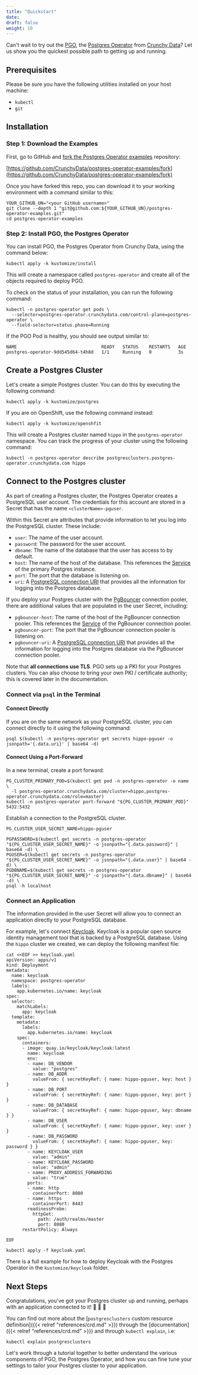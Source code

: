 ```yaml
---
title: "Quickstart"
date:
draft: false
weight: 10
---
```


Can't wait to try out the [PGO](https://github.com/CrunchyData/postgres-operator), the [Postgres Operator](https://github.com/CrunchyData/postgres-operator) from [Crunchy Data](https://www.crunchydata.com)? Let us show you the quickest possible path to getting up and running.

## Prerequisites

Please be sure you have the following utilities installed on your host machine:

- `kubectl`
- `git`

## Installation

### Step 1: Download the Examples

First, go to GitHub and [fork the Postgres Operator examples](https://github.com/CrunchyData/postgres-operator-examples/fork) repository:

[https://github.com/CrunchyData/postgres-operator-examples/fork](https://github.com/CrunchyData/postgres-operator-examples/fork)

Once you have forked this repo, you can download it to your working environment with a command similar to this:

```
YOUR_GITHUB_UN="<your GitHub username>"
git clone --depth 1 "git@github.com:${YOUR_GITHUB_UN}/postgres-operator-examples.git"
cd postgres-operator-examples
```
### Step 2: Install PGO, the Postgres Operator

You can install PGO, the Postgres Operator from Crunchy Data, using the command below:

```
kubectl apply -k kustomize/install
```

This will create a namespace called `postgres-operator` and create all of the objects required to deploy PGO.

To check on the status of your installation, you can run the following command:

```
kubectl -n postgres-operator get pods \
  --selector=postgres-operator.crunchydata.com/control-plane=postgres-operator \
  --field-selector=status.phase=Running
```

If the PGO Pod is healthy, you should see output similar to:

```
NAME                                READY   STATUS    RESTARTS   AGE
postgres-operator-9dd545d64-t4h8d   1/1     Running   0          3s
```

## Create a Postgres Cluster

Let's create a simple Postgres cluster. You can do this by executing the following command:

```
kubectl apply -k kustomize/postgres
```

If you are on OpenShift, use the following command instead:

```
kubectl apply -k kustomize/openshfit
```

This will create a Postgres cluster named `hippo` in the `postgres-operator` namespace. You can track the progress of your cluster using the following command:

```
kubectl -n postgres-operator describe postgresclusters.postgres-operator.crunchydata.com hippo
```

## Connect to the Postgres cluster

As part of creating a Postgres cluster, the Postgres Operator creates a PostgreSQL user account. The credentials for this account are stored in a Secret that has the name `<clusterName>-pguser`.

Within this Secret are attributes that provide information to let you log into the PostgreSQL cluster. These include:

- `user`: The name of the user account.
- `password`: The password for the user account.
- `dbname`: The name of the database that the user has access to by default.
- `host`: The name of the host of the database. This references the [Service](https://kubernetes.io/docs/concepts/services-networking/service/) of the primary Postgres instance.
- `port`: The port that the database is listening on.
- `uri`: A [PostgreSQL connection URI](https://www.postgresql.org/docs/current/libpq-connect.html#LIBPQ-CONNSTRING) that provides all the information for logging into the Postgres database.

If you deploy your Postgres cluster with the [PgBouncer](https://www.pgbouncer.org/) connection pooler, there are additional values that are populated in the user Secret, including:

- `pgbouncer-host`: The name of the host of the PgBouncer connection pooler. This references the [Service](https://kubernetes.io/docs/concepts/services-networking/service/) of the PgBouncer connection pooler.
- `pgbouncer-port`: The port that the PgBouncer connection pooler is listening on.
- `pgbouncer-uri`: A [PostgreSQL connection URI](https://www.postgresql.org/docs/current/libpq-connect.html#LIBPQ-CONNSTRING) that provides all the information for logging into the Postgres database via the PgBouncer connection pooler.

Note that **all connections use TLS**. PGO sets up a PKI for your Postgres clusters. You can also choose to bring your own PKI / certificate authority; this is covered later in the documentation.

### Connect via `psql` in the Terminal

#### Connect Directly

If you are on the same network as your PostgreSQL cluster, you can connect directly to it using the following command:

```
psql $(kubectl -n postgres-operator get secrets hippo-pguser -o jsonpath='{.data.uri}' | base64 -d)
```

#### Connect Using a Port-Forward

In a new terminal, create a port forward:

```
PG_CLUSTER_PRIMARY_POD=$(kubectl get pod -n postgres-operator -o name \
  -l postgres-operator.crunchydata.com/cluster=hippo,postgres-operator.crunchydata.com/role=master)
kubectl -n postgres-operator port-forward "${PG_CLUSTER_PRIMARY_POD}" 5432:5432
```

Establish a connection to the PostgreSQL cluster.

```
PG_CLUSTER_USER_SECRET_NAME=hippo-pguser

PGPASSWORD=$(kubectl get secrets -n postgres-operator "${PG_CLUSTER_USER_SECRET_NAME}" -o jsonpath="{.data.password}" | base64 -d) \
PGUSER=$(kubectl get secrets -n postgres-operator "${PG_CLUSTER_USER_SECRET_NAME}" -o jsonpath="{.data.user}" | base64 -d) \
PGDBNAME=$(kubectl get secrets -n postgres-operator "${PG_CLUSTER_USER_SECRET_NAME}" -o jsonpath="{.data.dbname}" | base64 -d) \
psql -h localhost
```

### Connect an Application

The information provided in the user Secret will allow you to connect an application directly to your PostgreSQL database.

For example, let's connect [Keycloak](https://www.keycloak.org/). Keycloak is a popular open source identity management tool that is backed by a PostgreSQL database. Using the `hippo` cluster we created, we can deploy the following manifest file:

```
cat <<EOF >> keycloak.yaml
apiVersion: apps/v1
kind: Deployment
metadata:
  name: keycloak
  namespace: postgres-operator
  labels:
    app.kubernetes.io/name: keycloak
spec:
  selector:
    matchLabels:
      app: keycloak
  template:
    metadata:
      labels:
        app.kubernetes.io/name: keycloak
    spec:
      containers:
      - image: quay.io/keycloak/keycloak:latest
        name: keycloak
        env:
        - name: DB_VENDOR
          value: "postgres"
        - name: DB_ADDR
          valueFrom: { secretKeyRef: { name: hippo-pguser, key: host } }
        - name: DB_PORT
          valueFrom: { secretKeyRef: { name: hippo-pguser, key: port } }
        - name: DB_DATABASE
          valueFrom: { secretKeyRef: { name: hippo-pguser, key: dbname } }
        - name: DB_USER
          valueFrom: { secretKeyRef: { name: hippo-pguser, key: user } }
        - name: DB_PASSWORD
          valueFrom: { secretKeyRef: { name: hippo-pguser, key: password } }
        - name: KEYCLOAK_USER
          value: "admin"
        - name: KEYCLOAK_PASSWORD
          value: "admin"
        - name: PROXY_ADDRESS_FORWARDING
          value: "true"
        ports:
        - name: http
          containerPort: 8080
        - name: https
          containerPort: 8443
        readinessProbe:
          httpGet:
            path: /auth/realms/master
            port: 8080
      restartPolicy: Always

EOF

kubectl apply -f keycloak.yaml
```

There is a full example for how to deploy Keycloak with the Postgres Operator in the `kustomize/keycloak` folder.

## Next Steps

Congratulations, you've got your Postgres cluster up and running, perhaps with an application connected to it! &#x1f44f; &#x1f44f; &#x1f44f;

You can find out more about the [`postgresclusters` custom resource definition]({{< relref "references/crd.md" >}}) through the [documentation]({{< relref "references/crd.md" >}}) and through `kubectl explain`, i.e:

```
kubectl explain postgresclusters
```

Let's work through a tutorial together to better understand the various components of PGO, the Postgres Operator, and how you can fine tune your settings to tailor your Postgres cluster to your application.
